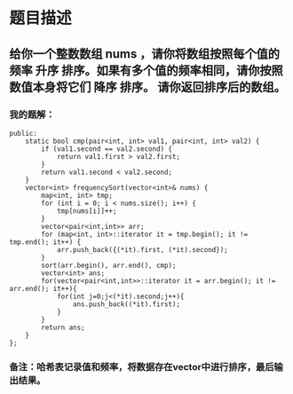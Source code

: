 # 题目描述
## 给你一个整数数组 nums ，请你将数组按照每个值的频率 升序 排序。如果有多个值的频率相同，请你按照数值本身将它们 降序 排序。 请你返回排序后的数组。
### 我的题解：
```class Solution {
public:
    static bool cmp(pair<int, int> val1, pair<int, int> val2) {
        if (val1.second == val2.second) {
            return val1.first > val2.first;
        }
        return val1.second < val2.second;
    }
    vector<int> frequencySort(vector<int>& nums) {
        map<int, int> tmp;
        for (int i = 0; i < nums.size(); i++) {
            tmp[nums[i]]++;
        }
        vector<pair<int,int>> arr;
        for (map<int, int>::iterator it = tmp.begin(); it != tmp.end(); it++) {
            arr.push_back({(*it).first, (*it).second});
        }
        sort(arr.begin(), arr.end(), cmp);
        vector<int> ans;
        for(vector<pair<int,int>>::iterator it = arr.begin(); it != arr.end(); it++){
            for(int j=0;j<(*it).second;j++){
                ans.push_back((*it).first);
            }
        }
        return ans;
    }
};
```
### **备注**：哈希表记录值和频率，将数据存在vector中进行排序，最后输出结果。